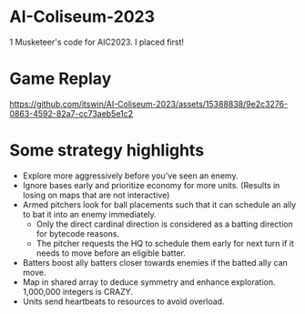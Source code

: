 # AI-Coliseum-2023
1 Musketeer's code for AIC2023. I placed first!

# Game Replay
https://github.com/itswin/AI-Coliseum-2023/assets/15388838/9e2c3276-0863-4592-82a7-cc73aeb5e1c2

# Some strategy highlights
- Explore more aggressively before you've seen an enemy.
- Ignore bases early and prioritize economy for more units. (Results in losing on maps that are not interactive)
- Armed pitchers look for ball placements such that it can schedule an ally to bat it into an enemy immediately.
  - Only the direct cardinal direction is considered as a batting direction for bytecode reasons.
  - The pitcher requests the HQ to schedule them early for next turn if it needs to move before an eligible batter.
- Batters boost ally batters closer towards enemies if the batted ally can move.
- Map in shared array to deduce symmetry and enhance exploration. 1,000,000 integers is CRAZY.
- Units send heartbeats to resources to avoid overload.
